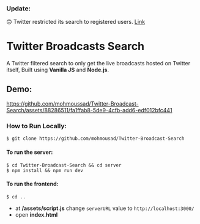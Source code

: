 ### Update: 
🙃 Twitter restricted its search to registered users. [Link](https://9to5mac.com/2023/04/26/twitter-restricts-search-fleets-coming-back/)

# Twitter Broadcasts Search
A Twitter filtered search to only get the live broadcasts hosted on Twitter itself, Built using **Vanilla JS** and **Node.js**.


## Demo:
https://github.com/mohmoussad/Twitter-Broadcast-Search/assets/88286511/fa1ffab8-5de9-4cfb-add6-edf012bfc441






### How to Run Locally:
```
$ git clone https://github.com/mohmousad/Twitter-Broadcast-Search
```
#### To run the server:
```
$ cd Twitter-Broadcast-Search && cd server
$ npm install && npm run dev
```
#### To run the frontend:
```
$ cd ..
```
- at **/assets/script.js** change ``` serverURL ``` value to ``` http://localhost:3000/ ```
- open **index.html**
